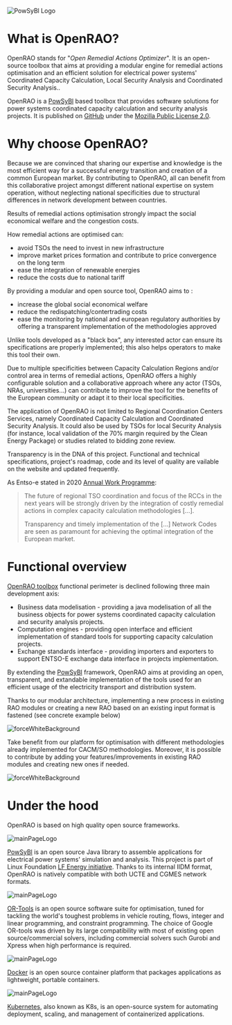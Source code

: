 ![PowSyBl Logo](/_static/logos/logo_lfe_powsybl.svg)

# What is OpenRAO?

OpenRAO stands for "*Open Remedial Actions Optimizer*". It is an open-source
toolbox that aims at providing a modular engine for remedial actions optimisation
and an efficient solution for electrical power systems'  Coordinated Capacity Calculation,
Local Security Analysis and Coordinated Security Analysis..

OpenRAO is a [PowSyBl](https://www.powsybl.org) based toolbox that provides software
solutions for power systems coordinated capacity calculation and security analysis projects.
It is published on [GitHub](https://github.com/OpenRAO-community) under the [Mozilla Public License 2.0](https://www.mozilla.org/en-US/MPL/2.0/).

# Why choose OpenRAO?

Because we are convinced that sharing our expertise and knowledge is the most efficient way for
a successful energy transition and creation of a common European market. By contributing to OpenRAO,
all can benefit from this collaborative project amongst different national expertise on system operation,
without neglecting national specificities due to structural differences in network development between countries.

Results of remedial actions optimisation strongly impact the social economical welfare and the congestion costs.

How remedial actions are optimised can:
- avoid TSOs the need to invest in new infrastructure
- improve market prices formation and contribute to price convergence on the long term
- ease the integration of renewable energies
- reduce the costs due to national tariff

By providing a modular and open source tool, OpenRAO aims to :
- increase the global social economical welfare
- reduce the redispatching/contertrading costs
- ease the monitoring by national and european regulatory authorities by offering a transparent implementation
  of the methodologies approved

Unlike tools developed as a "black box", any interested actor can ensure its specifications are properly implemented;
this also helps operators to make this tool their own.

Due to multiple specificities between Capacity Calculation Regions and/or control area in terms of remedial actions,
OpenRAO offers a highly configurable solution and a collaborative approach where any actor (TSOs, NRAs, universities...)
can contribute to improve the tool for the benefits of the European community or adapt it to their local specificities.

The application of OpenRAO is not limited to Regional Coordination Centers Services, namely Coordinated Capacity
Calculation and Coordinated Security Analysis. It could also be used by TSOs for local Security Analysis (for instance,
local validation of the 70% margin required by the Clean Energy Package) or studies related to bidding zone review.

Transparency is in the DNA of this project. Functional and technical specifications, project's roadmap, code and its
level of quality are vailable on the website and updated frequently.

As Entso-e stated in 2020 [Annual Work Programme](https://eepublicdownloads.entsoe.eu/clean-documents/Publications/ENTSO-E%20general%20publications/200217_ENTSO-E_Annual%20Work%20Programme%202020%20(final).pdf):

> The future of regional TSO coordination and focus of the RCCs in the next years will be strongly driven by
> the integration of costly remedial actions in complex capacity calculation methodologies [...].
>
> Transparency and timely implementation of the [...] Network Codes are seen as paramount for
> achieving the optimal integration of the European market.

# Functional overview

[OpenRAO toolbox](https://github.com/OpenRAO-community/OpenRAO-core) functional perimeter is declined following three main development axis:

- Business data modelisation - providing a java modelisation of all the business objects
for power systems coordinated capacity calculation and security analysis projects.
- Computation engines - providing open interface and efficient implementation of standard
tools for supporting capacity calculation projects.
- Exchange standards interface - providing importers and exporters to support ENTSO-E exchange
data interface in projects implementation.    

By extending the [PowSyBl](https://www.powsybl.org) framework, OpenRAO aims at providing an open, transparent,
and extandable implementation of the tools used for an efficient usage of the electricity transport
and distribution system.


Thanks to our modular architecture, implementing a new process in existing RAO modules or creating a new RAO based on an existing input format is fastened (see concrete example below)

![forceWhiteBackground](/_static/img/modular.png) 


Take benefit from our platform for optimisation with different methodologies already implemented for CACM/SO methodologies. Moreover, it is possible to contribute by adding your features/improvements in existing RAO modules and creating new ones if needed.

![forceWhiteBackground](/_static/img/modular2.png)

# Under the hood

OpenRAO is based on high quality open source frameworks.

![mainPageLogo](/_static/logos/logo_lfe_powsybl.svg)

[PowSyBl](https://www.powsybl.org/) is an open source Java library to assemble applications
for electrical power systems' simulation and analysis. This project is part of Linux Foundation
[LF Energy initiative](https://www.lfenergy.org/). Thanks to its internal IIDM format, OpenRAO is
natively compatible with both UCTE and CGMES network formats.

![mainPageLogo](/_static/logos/DuoN35ZXgAAKzC_.jpg)

[OR-Tools](https://developers.google.com/optimization) is an open source software suite for
optimisation, tuned for tackling the world's toughest problems in vehicle routing, flows,
integer and linear programming, and constraint programming.
The choice of Google OR-tools was driven by its large compatibility with most of existing open source/commercial solvers,
including commercial solvers such Gurobi and Xpress when high performance is required.

![mainPageLogo](/_static/logos/horizontal-logo-monochromatic-white.png)

[Docker](https://www.docker.com/) is an open source container platform that packages applications as
lightweight, portable containers.

![mainPageLogo](/_static/logos/kubernetes.png)

[Kubernetes](https://kubernetes.io/), also known as K8s, is an open-source system for automating deployment, scaling, and management of containerized applications.

